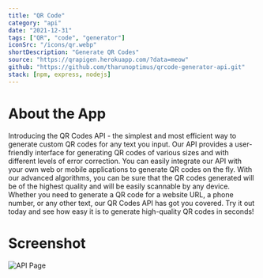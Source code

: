 ```yaml
---
title: "QR Code"
category: "api"
date: "2021-12-31"
tags: ["QR", "code", "generator"]
iconSrc: "/icons/qr.webp"
shortDescription: "Generate QR Codes"
source: "https://qrapigen.herokuapp.com/?data=meow"
github: "https://github.com/tharunoptimus/qrcode-generator-api.git"
stack: [npm, express, nodejs]
---
```


# About the App

Introducing the QR Codes API - the simplest and most efficient way to generate custom QR codes for any text you input. Our API provides a user-friendly interface for generating QR codes of various sizes and with different levels of error correction. You can easily integrate our API with your own web or mobile applications to generate QR codes on the fly. With our advanced algorithms, you can be sure that the QR codes generated will be of the highest quality and will be easily scannable by any device. Whether you need to generate a QR code for a website URL, a phone number, or any other text, our QR Codes API has got you covered. Try it out today and see how easy it is to generate high-quality QR codes in seconds!

# Screenshot

![API Page](/screenshots/qr.webp)
